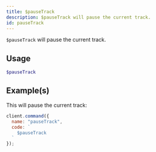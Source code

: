 ```yaml
---
title: $pauseTrack
description: $pauseTrack will pause the current track.
id: pauseTrack
---
```


`$pauseTrack` will pause the current track.

## Usage

```php
$pauseTrack
```

## Example(s)

This will pause the current track:

```javascript
client.command({
  name: "pauseTrack",
  code: `
    $pauseTrack
  `
});
```
